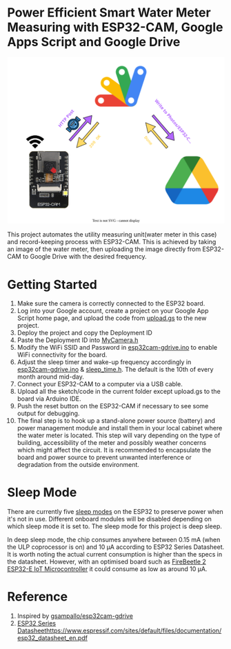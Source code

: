 # Power Efficient Smart Water Meter Measuring with ESP32-CAM, Google Apps Script and Google Drive

<p align="center">
    <a href="assets/esp32-cam.drawio.svg">
        <img src="assets/esp32-cam.drawio.svg" width = 700/ height=auto>
    </a>
</p>

This project automates the utility measuring unit(water meter in this case) and record-keeping process with ESP32-CAM. This is achieved by taking an image of the water meter, then uploading the image directly from ESP32-CAM to Google Drive with the desired frequency.

# Getting Started
1. Make sure the camera is correctly connected to the ESP32 board.
3. Log into your Google account, create a project on your Google App Script home page, and upload the code from [upload.gs](/upload.gs) to the new project.
4. Deploy the project and copy the Deployment ID
5. Paste the Deployment ID into [MyCamera.h](/MyCamera.h)
6. Modify the WiFi SSID and Password in [esp32cam-gdrive.ino](/esp32cam-gdrive.ino) to enable WiFi connectivity for the board.
7. Adjust the sleep timer and wake-up frequency accordingly in [esp32cam-gdrive.ino](/esp32cam-gdrive.ino) & [sleep_time.h](/sleep_time.h). The default is the 10th of every month around mid-day.
8. Connect your ESP32-CAM to a computer via a USB cable.
9. Upload all the sketch/code in the current folder except upload.gs to the board via Arduino IDE.
10. Push the reset button on the ESP32-CAM if necessary to see some output for debugging.
11. The final step is to hook up a stand-alone power source (battery) and power management module and install them in your local cabinet where the water meter is located. This step will vary depending on the type of building, accessibility of the meter and possibly weather concerns which might affect the circuit. It is recommended to encapsulate the board and power source to prevent unwanted interference or degradation from the outside environment.

# Sleep Mode
There are currently five [sleep modes](https://lastminuteengineers.com/esp32-sleep-modes-power-consumption/) on the ESP32 to preserve power when it's not in use. Different onboard modules will be disabled depending on which sleep mode it is set to. The sleep mode for this project is deep sleep. 

In deep sleep mode, the chip consumes anywhere between 0.15 mA (when the ULP coprocessor is on) and 10 µA according to ESP32 Series Datasheet. It is worth noting the actual current consumption is higher than the specs in the datasheet. However, with an optimised board such as [FireBeetle 2 ESP32-E IoT Microcontroller](https://www.dfrobot.com/product-2195.html) it could consume as low as around 10 µA.

# Reference
1. Inspired by [gsampallo/esp32cam-gdrive](https://github.com/gsampallo/esp32cam-gdrive)
2. [ESP32 Series Datasheet](https://www.espressif.com/sites/default/files/documentation/esp32_datasheet_en.pdf)https://www.espressif.com/sites/default/files/documentation/esp32_datasheet_en.pdf
